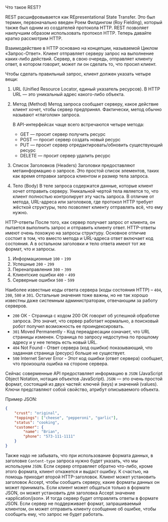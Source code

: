Что такое REST?

REST расшифровывается как REpresentational State Transfer. Это был термин, первоначально введен Роем Филдингом (Roy Fielding), который также был одним из создателей протокола HTTP. REST позволяет наилучшим образом использовать протокол HTTP. Теперь давайте кратко рассмотрим HTTP.

Взаимодействие в HTTP основано на концепции, называемой Циклом «Запрос-Ответ». Клиент отправляет серверу запрос на выполнение каких-либо действий. Сервер, в свою очередь, отправляет клиенту ответ, в котором говорит, может ли он сделать то, что просил клиент.

Чтобы сделать правильный запрос, клиент должен указать четыре вещи:

1. URL (Unified Resource Locator, единый указатель ресурсов).
   В HTTP URL — это уникальный адрес какого-либо объекта.
2. Метод (Method)
    Метод запроса сообщает серверу, какое действие клиент хочет, чтобы сервер предпринял. Фактически, метод обычно называют «глаголом» запроса.

    В API-интерфейсах чаще всего встречаются четыре метода:

    * GET — просит сервер получить ресурс
    * POST — просит сервер создать новый ресурс
    * PUT — просит сервер отредактировать/обновить существующий ресурс
    * DELETE — просит сервер удалить ресурс
3. Список Заголовков (Headers)
   Заголовки предоставляют метаинформацию о запросе. Это простой список элементов, таких как время отправки запроса клиентом и размер тела запроса.
4. Тело (Body)
   В теле запроса содержатся данные, которые клиент хочет отправить серверу.
   Уникальной чертой тела является то, что клиент полностью контролирует эту часть запроса. В отличие от метода, URL-адреса или заголовков, где протокол HTTP требует жёсткой структуры, тело позволяет клиенту отправлять всё, что ему нужно.

HTTP-ответы
После того, как сервер получает запрос от клиента, он пытается выполнить запрос и отправить клиенту ответ. HTTP-ответы имеют очень похожую на запросы структуру. Основное отличие состоит в том, что вместо метода и URL-адреса ответ включает код состояния. А в остальном заголовки и тело ответа имеют тот же формат, что и запросы.

1. Информационные `100` - `199`
2. Успешные `200` - `299`
3. Перенаправления `300` - `399`
4. Клиентские ошибки `400` - `499`
5. Серверные ошибки `500` - `599`

Наиболее известные коды ответа сервера (коды состояния HTTP) – `404`, `200`, `500` и `301`. Остальные значения тоже важны, но не так хорошо известны  даже системным администраторам, отвечающим за работу серверов.

* `200` ОК - Страница с кодом 200 ОК говорит об успешной обработке запроса. Это значит, что сервер работает нормально, а поисковый робот получил возможность ее проиндексировать.
* `301` Moved Permanently - Код переадресации означает, что URL страницы изменен. Страница по запросу недоступна по прошлому адресу и у нее теперь  есть новый URL.
* `404` Not Found - Ответ сервера (код ошибки) показывающий, что заданная страница (ресурс) больше не существует.
* `500` Internet Server Error - Этот код ошибки (ответ сервера) сообщает, что произошла ошибка на стороне сервера.

Сейчас соверменные API предоставляет информацию в `JSON` (JavaScript Object Notation, нотация объектов JavaScript). `JSON` — это очень простой формат, состоящий из двух частей: ключей (keys) и значений (values). Ключи представляют собой свойство, атрибут описываемого объекта.

Пример JSON:
```JSON
{
    "crust": "original",
    "toppings": ["cheese", "pepperoni", "garlic"],
    "status": "cooking",
    "customer": {
        "name": "Brian",
        "phone": "573-111-1111"
    }
}
```

Также надо не забывать, что при использование формата данных, в заголовке `Content-type` запроса нужно будет указать, что мы используем `JSON`. Если сервер отправляет обратно что-либо, кроме этого формата, клиент откажется и выдаст ошибку. К счастью, на помощь приходит второй HTTP-заголовок. Клиент может установить заголовок Accept, чтобы сообщить серверу, какие форматы данных он может принимать. Если клиент может общаться только в формате JSON, он может установить для заголовка Accept значение «application/json». И тогда сервер будет отправлять ответы в формате JSON. Если сервер не поддерживает формат, запрашиваемый клиентом, он может отправить клиенту сообщение об ошибке, чтобы сообщить ему, что запрос не будет работать.
